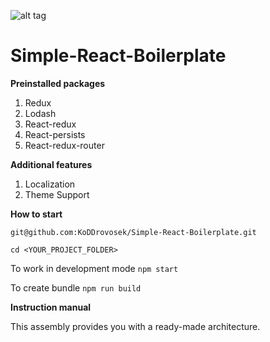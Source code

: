 ![alt tag](https://image.flaticon.com/icons/svg/2017/2017027.svg)

# Simple-React-Boilerplate


**Preinstalled packages**

1) Redux  
2) Lodash  
3) React-redux
4) React-persists
5) React-redux-router


**Additional features**
1) Localization
2) Theme Support

**How to start** 

`git@github.com:KoDDrovosek/Simple-React-Boilerplate.git`  

`cd <YOUR_PROJECT_FOLDER>`  

To work in development mode `npm start`   

To create bundle `npm run build`

**Instruction manual**

This assembly provides you with a ready-made architecture. 

